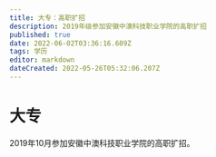```yaml
---
title: 大专：高职扩招
description: 2019年级参加安徽中澳科技职业学院的高职扩招
published: true
date: 2022-06-02T03:36:16.609Z
tags: 学历
editor: markdown
dateCreated: 2022-05-26T05:32:06.207Z
---
```


# 大专
2019年10月参加安徽中澳科技职业学院的高职扩招。